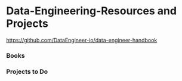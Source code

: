 # Data-Engineering-Resources and Projects

https://github.com/DataEngineer-io/data-engineer-handbook


### Books 





### Projects to Do 



